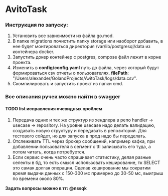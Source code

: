 # AvitoTask

### Инструкция по запуску:

1. Установить все зависимости из файла go.mod.
2. В папке migrations почистить папку storage или наоборот добавить, в нее будет монтироваться директория /var/lib/postgresql/data из контейнера docker.
3. Запустить докер контейнер с postgres, сompose файл лежит в корне проекта.
4. Изменить в **config/config.yaml** путь до файла, через который будут формироваться csv отчеты о пользователях.
**filePath**: "/Users/alexander/GolandProjects/AvitoTask/logs/data.csv".
5. Скомпилировать и запустить проект из папки cmd.

### Все описания ручек можно найти в swagger

#### TODO list исправления очевидных проблем
1. Передача одних и тех же структур из хендлера в репо handler -> usecase -> repository. На уровне usecase надо делать валидацию, создавать новую структуру и передавать в репозиторий. Для тестового сойдет, но для запуска в прод надо бы переделать.
2. Отслеживать TTL через брокер сообщений, например кафка, при добавлении пользователя в сегмент с ttl записывать его туда, а потом читать, когда потребуется.
3. Если сервис очень часто спрашивает статистику, делая разные селекты в бд, то есть смысл использовать кеширование, тк SELECT это самая долгая операция. Сделав кеширование мы сократим время выдачи данных с 150-300 мс примерно до 30-50 мс, выигрыш по времени около 80%.

**Задать вопросы можно в тг: @nssqk**


